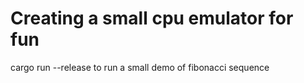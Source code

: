# Creating a small cpu emulator for fun
cargo run --release to run a small demo of fibonacci sequence

